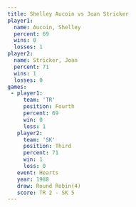 ```yaml
---
title: Shelley Aucoin vs Joan Stricker
player1:               
  name: Aucoin, Shelley
  percent: 69          
  wins: 0              
  losses: 1            
player2:               
  name: Stricker, Joan 
  percent: 71          
  wins: 1              
  losses: 0            
games:
 - player1:          
     team: 'TR'      
     position: Fourth
     percent: 69     
     win: 0          
     loss: 1         
   player2:         
     team: 'SK'     
     position: Third
     percent: 71    
     win: 1         
     loss: 0        
   event: Hearts       
   year: 1988          
   draw: Round Robin(4)
   score: TR 2 - SK 5  
---
```

